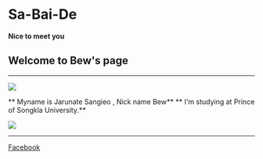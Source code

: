 # Sa-Bai-De
**Nice to meet you**
## Welcome to Bew's page 
***
![](https://scontent-b-kul.xx.fbcdn.net/hphotos-ash2/v/t1.0-9/1473001_1406006746304105_1548160788_n.jpg?oh=1e583780d97a037bd2cc07763f1b0066&oe=556AA1B8)

** Myname is Jarunate Sangieo , Nick name Bew**
** I'm studying at Prince of Songkla University.**

![](https://scontent-b-kul.xx.fbcdn.net/hphotos-xap1/v/t1.0-9/10410940_1502341230003989_7565592830169430829_n.jpg?oh=f00d3f72d7b7c049ad86713da4759457&oe=5554AD46)

___
[Facebook](https://www.facebook.com/Bewxz.Jarunate)
